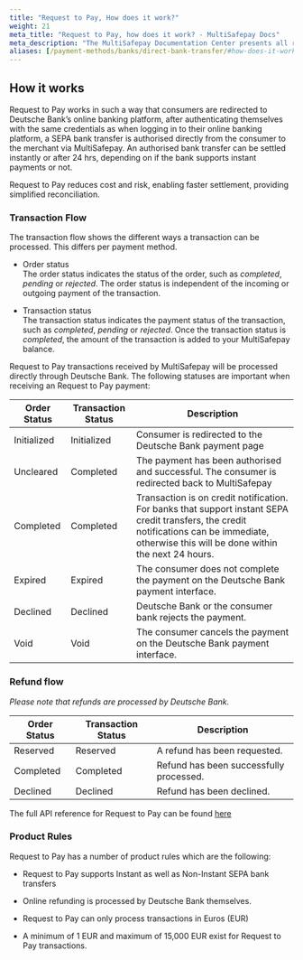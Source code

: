 ```yaml
---
title: "Request to Pay, How does it work?"
weight: 21
meta_title: "Request to Pay, how does it work? - MultiSafepay Docs"
meta_description: "The MultiSafepay Documentation Center presents all relevant information about our Plugins and API. You can also find support pages for payment methods, tools and general questions as well as the contact details of our Support and Integration Teams."
aliases: [/payment-methods/banks/direct-bank-transfer/#how-does-it-work]
---
```


## How it works

Request to Pay works in such a way that consumers are redirected to Deutsche Bank’s online banking platform, after authenticating themselves with the same credentials as when logging in to their online banking platform, a SEPA bank transfer is authorised directly from the consumer to the merchant via MultiSafepay. An authorised bank transfer can be settled instantly or after 24 hrs, depending on if the bank supports instant payments or not.

Request to Pay reduces cost and risk, enabling faster settlement, providing simplified reconciliation.

### Transaction Flow

The transaction flow shows the different ways a transaction can be processed. This differs per payment method.

* Order status      
The order status indicates the status of the order, such as _completed_, _pending_ or _rejected_. The order status is independent of the incoming or outgoing payment of the transaction.

* Transaction status       
The transaction status indicates the payment status of the transaction, such as _completed_, _pending_ or _rejected_. Once the transaction status is _completed_, the amount of the transaction is added to your MultiSafepay balance.

Request to Pay transactions received by MultiSafepay will be processed directly through Deutsche Bank. The following statuses are important when receiving an Request to Pay payment:

| Order Status                      | Transaction Status      | Description |
|--------------------------------|-----------|-----------------------------------------------------------------------------------------|
| Initialized | Initialized | Consumer is redirected to the Deutsche Bank payment page  | 
| Uncleared   | Completed   | The payment has been authorised and successful. The consumer is redirected back to MultiSafepay   | 
| Completed   | Completed   |  Transaction is on credit notification. For banks that support instant SEPA credit transfers, the credit notifications can be immediate, otherwise this will be done within the next 24 hours.  | 
| Expired   | Expired    | The consumer does not complete the payment on the Deutsche Bank payment interface. | 
| Declined     | Declined     | Deutsche Bank or the consumer bank rejects the payment.  | 
| Void        | Void    | The consumer cancels the payment on the Deutsche Bank payment interface.   | 

### Refund flow

_Please note that refunds are processed by Deutsche Bank._

| Order Status                      | Transaction Status      | Description |
|--------------------------------|-----------|-----------------------------------------------------------------------------------------|
| Reserved       | Reserved    | A refund has been requested. | 
| Completed      | Completed   | Refund has been successfully processed.  | 
| Declined     | Declined   | Refund has been declined.      |               

The full API reference for Request to Pay can be found [here](https://docs.multisafepay.com/api/#directbanktransfer)

### Product Rules

Request to Pay has a number of product rules which are the following:

* Request to Pay supports Instant as well as Non-Instant SEPA bank transfers

* Online refunding is processed by Deutsche Bank themselves.

* Request to Pay can only process transactions in Euros (EUR)

* A minimum of 1 EUR and maximum of 15,000 EUR exist for Request to Pay transactions.

